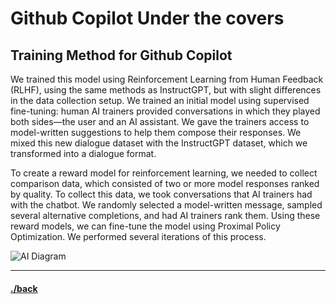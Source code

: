 # Github Copilot Under the covers

## Training Method for Github Copilot
We trained this model using Reinforcement Learning from Human Feedback (RLHF), using the same methods as InstructGPT, but with slight differences in the data collection setup. We trained an initial model using supervised fine-tuning: human AI trainers provided conversations in which they played both sides—the user and an AI assistant. We gave the trainers access to model-written suggestions to help them compose their responses. We mixed this new dialogue dataset with the InstructGPT dataset, which we transformed into a dialogue format.

To create a reward model for reinforcement learning, we needed to collect comparison data, which consisted of two or more model responses ranked by quality. To collect this data, we took conversations that AI trainers had with the chatbot. We randomly selected a model-written message, sampled several alternative completions, and had AI trainers rank them. Using these reward models, we can fine-tune the model using Proximal Policy Optimization. We performed several iterations of this process.

![AI Diagram](https://images.openai.com/blob/cf717bdb-0c8c-428a-b82b-3c3add87a600/ChatGPT_Diagram.svg?width=10&height=10&quality=50)


---

#### [./back](./README.md)
